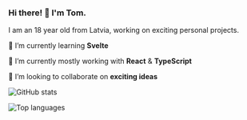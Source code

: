 ### Hi there! :wave: I'm Tom.

I am an 18 year old from Latvia, working on exciting personal projects.

🌱 I’m currently learning **Svelte**

🔭 I’m currently mostly working with **React** & **TypeScript**

👯 I’m looking to collaborate on **exciting ideas**

![GitHub stats](https://github-readme-stats.vercel.app/api?username=tomszir&show_icons=true&theme=gruvbox)

![Top languages](https://github-readme-stats.vercel.app/api/top-langs/?username=tomszir&layout=compact&theme=gruvbox)
